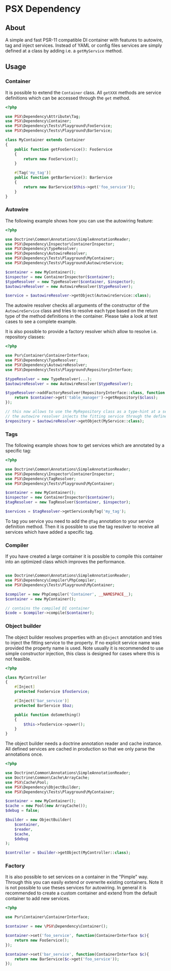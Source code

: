 PSX Dependency
===

## About

A simple and fast PSR-11 compatible DI container with features to autowire, tag
and inject services. Instead of YAML or config files services are simply defined
at a class by adding i.e. a `getMyService` method.

## Usage

### Container

It is possible to extend the `Container` class. All `getXXX` methods are service 
definitions which can be accessed through the `get` method.

```php
<?php

use PSX\Dependency\Attribute\Tag;
use PSX\Dependency\Container;
use PSX\Dependency\Tests\Playground\FooService;
use PSX\Dependency\Tests\Playground\BarService;

class MyContainer extends Container
{
    public function getFooService(): FooService
    {
        return new FooService();
    }

    #[Tag('my_tag')]
    public function getBarService(): BarService
    {
        return new BarService($this->get('foo_service'));
    }
} 

```

### Autowire

The following example shows how you can use the autowiring feature:

```php
<?php

use Doctrine\Common\Annotations\SimpleAnnotationReader;
use PSX\Dependency\Inspector\ContainerInspector;
use PSX\Dependency\TypeResolver;
use PSX\Dependency\AutowireResolver;
use PSX\Dependency\Tests\Playground\MyContainer;
use PSX\Dependency\Tests\Playground\AutowireService;

$container = new MyContainer();
$inspector = new ContainerInspector($container);
$typeResolver = new TypeResolver($container, $inspector);
$autowireResolver = new AutowireResolver($typeResolver);

$service = $autowireResolver->getObject(AutowireService::class);
```

The autowire resolver checks all arguments of the constructor of the `AutowireService`
class and tries to resolve each type based on the return type of the method
definitions in the container. Please take a look at test cases to see a complete
example.

It is also possible to provide a factory resolver which allow to resolve i.e.
repository classes:

```php
<?php

use Psr\Container\ContainerInterface;
use PSX\Dependency\TypeResolver;
use PSX\Dependency\AutowireResolver;
use PSX\Dependency\Tests\Playground\RepositoryInterface;

$typeResolver = new TypeResolver(...);
$autowireResolver = new AutowireResolver($typeResolver);

$typeResolver->addFactoryResolver(RepositoryInterface::class, function (string $class, ContainerInterface $container): RepositoryInterface {
    return $container->get('table_manager')->getRepository($class);
});

// this now allows to use the MyRepository class as a type-hint at a service and
// the autowire resolver injects the fitting service through the defined resolver
$repository = $autowireResolver->getObject(MyService::class);

```

### Tags

The following example shows how to get services which are annotated by a
specific tag:

```php
<?php

use Doctrine\Common\Annotations\SimpleAnnotationReader;
use PSX\Dependency\Inspector\ContainerInspector;
use PSX\Dependency\TagResolver;
use PSX\Dependency\Tests\Playground\MyContainer;

$container = new MyContainer();
$inspector = new ContainerInspector($container);
$tagResolver = new TagResolver($container, $inspector);

$services = $tagResolver->getServicesByTag('my_tag');
```

To tag you service you need to add the `@Tag` annotation to your service
definition method. Then it is possible to use the tag resolver to receive all
services which have added a specific tag.

### Compiler

If you have created a large container it is possible to compile this container
into an optimized class which improves the performance. 

```php

use Doctrine\Common\Annotations\SimpleAnnotationReader;
use PSX\Dependency\Compiler\PhpCompiler;
use PSX\Dependency\Tests\Playground\MyContainer;

$compiler = new PhpCompiler('Container', __NAMESPACE__);
$container = new MyContainer();

// contains the compiled DI container
$code = $compiler->compile($container);

```

### Object builder

The object builder resolves properties with an `@Inject` annotation and tries
to inject the fitting service to the property. If no explicit service name was 
provided the property name is used. Note usually it is recommended to use simple
constructor injection, this class is designed for cases where this is not 
feasible.

```php
<?php

class MyController
{
    #[Inject]
    protected FooService $fooService;

    #[Inject('bar_service')]
    protected BarService $baz;

    public function doSomething()
    {
        $this->fooService->power();
    }
}

```

The object builder needs a doctrine annotation reader and cache instance. All
defined services are cached in production so that we only parse the annotations
once.

```php
<?php

use Doctrine\Common\Annotations\SimpleAnnotationReader;
use Doctrine\Common\Cache\ArrayCache;
use PSX\Cache\Pool;
use PSX\Dependency\ObjectBuilder;
use PSX\Dependency\Tests\Playground\MyContainer;

$container = new MyContainer();
$cache = new Pool(new ArrayCache());
$debug = false;

$builder = new ObjectBuilder(
    $container,
    $reader,
    $cache,
    $debug
);

$controller = $builder->getObject(MyController::class);

```

### Factory

It is also possible to set services on a container in the "Pimple" way. Through
this you can easily extend or overwrite existing containers. Note it is not
possible to use theses services for autowiring. In general it is recommended
to create a custom container and extend from the default container to add new
services.

```php
<?php

use Psr\Container\ContainerInterface;

$container = new \PSX\Dependency\Container();

$container->set('foo_service', function(ContainerInterface $c){
    return new FooService();
});

$container->set('bar_service', function(ContainerInterface $c){
    return new BarService($c->get('foo_service'));
});

```


